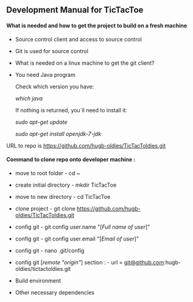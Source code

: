 ## Development Manual for TicTacToe

#### What is needed and how to get the project to build on a fresh machine

- Source control client and access to source control

 - Git is used for source control 
	 
- What is needed on a linux machine to get the git client?

 - You need Java program 

   Check which version you have:

   _which java_

   If nothing is returned, you´ll need to install it:
   
   _sudo apt-get update_

   _sudo apt-get install openjdk-7-jdk_	

URL to repo is https://github.com/hugb-oldies/TicTacToldies.git

#### Command to clone repo onto developer machine :
 - move to root folder      - cd ~
 - create initial directory - mkdir TicTacToe
 - move to new directory    - cd TicTacToe
 - clone project            - git clone https://github.com/hugb-oldies/TicTacToldies.git
 - config git               - git config user.name "[_Full name of user_]" 
 - config git               - git config user.email "[_Email of user_]" 
 - config git               - nano .git/config
 - config git [_remote "origin"_] section :
                            - url = git@github.com:hugb-oldies/tictactoldies.git


- Build environment

- Other necessary dependencies

